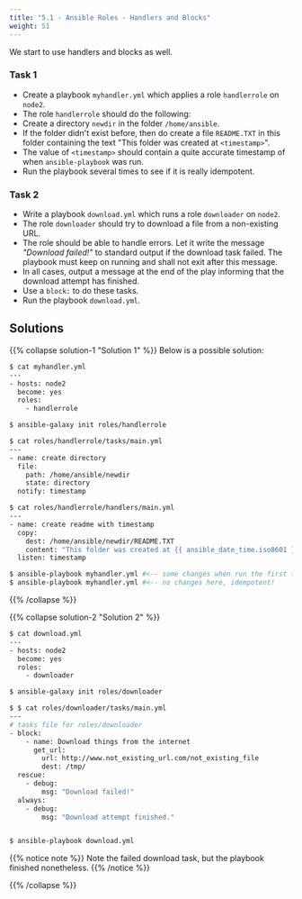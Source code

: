 ```yaml
---
title: "5.1 - Ansible Roles - Handlers and Blocks"
weight: 51
---
```


We start to use handlers and blocks as well.

### Task 1

- Create a playbook `myhandler.yml` which applies a role `handlerrole` on `node2`.
- The role `handlerrole` should do the following:
- Create a directory `newdir` in the folder `/home/ansible`.
- If the folder didn't exist before, then do create a file `README.TXT` in this folder containing the text "This folder was created at `<timestamp>`".
- The value of `<timestamp>` should contain a quite accurate timestamp of when `ansible-playbook` was run.
- Run the playbook several times to see if it is really idempotent.

### Task 2

- Write a playbook `download.yml` which runs a role `downloader` on `node2`.
- The role `downloader` should try to download a file from a non-existing URL.
- The role should be able to handle errors. Let it write the message _"Download failed!"_ to standard output if the download task failed. The playbook must keep on running and shall not exit after this message.
- In all cases, output a message at the end of the play informing that the download attempt has finished.
- Use a `block:` to do these tasks.
- Run the playbook `download.yml`.


## Solutions

{{% collapse solution-1 "Solution 1" %}}
Below is a possible solution:

```bash
$ cat myhandler.yml
---
- hosts: node2
  become: yes
  roles:
    - handlerrole

$ ansible-galaxy init roles/handlerrole

$ cat roles/handlerrole/tasks/main.yml
---
- name: create directory
  file:
    path: /home/ansible/newdir
    state: directory
  notify: timestamp

$ cat roles/handlerrole/handlers/main.yml
---
- name: create readme with timestamp 
  copy:
    dest: /home/ansible/newdir/README.TXT
    content: "This folder was created at {{ ansible_date_time.iso8601 }}"    
  listen: timestamp

$ ansible-playbook myhandler.yml #<-- some changes when run the first time
$ ansible-playbook myhandler.yml #<-- no changes here, idempotent!
```
{{% /collapse %}}

{{% collapse solution-2 "Solution 2" %}}

```bash
$ cat download.yml 
---
- hosts: node2
  become: yes
  roles:
    - downloader

$ ansible-galaxy init roles/downloader

$ $ cat roles/downloader/tasks/main.yml 
---
# tasks file for roles/downloader
- block:
    - name: Download things from the internet
      get_url:
        url: http://www.not_existing_url.com/not_existing_file
        dest: /tmp/
  rescue:
    - debug:
        msg: "Download failed!"
  always:
    - debug:
        msg: "Download attempt finished."


$ ansible-playbook download.yml
```

{{% notice note %}}
Note the failed download task, but the playbook finished nonetheless.
{{% /notice %}}

{{% /collapse %}}

